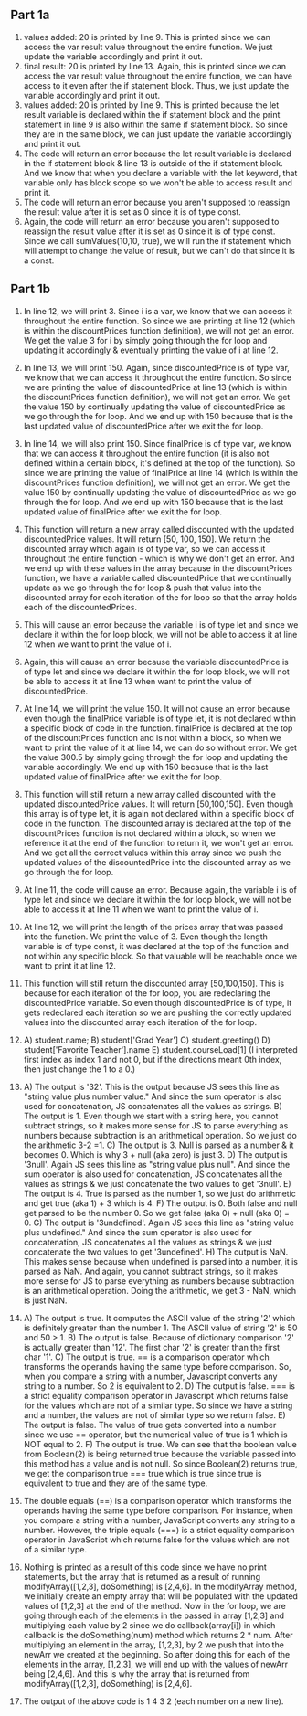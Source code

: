 ## Part 1a  
  1) values added: 20 is printed by line 9. This is printed since we can access the var result value throughout the entire function. We just update the variable accordingly and print it out.
  2) final result: 20 is printed by line 13. Again, this is printed since we can access the var result value throughout the entire function, we can have access to it even after the if statement block. Thus, we just update the variable accordingly and print it out.
  3) values added: 20 is printed by line 9. This is printed because the let result variable is declared within the if statement block and the print statement in line 9 is also within the same if statement block. So since they are in the same block, we can just update the variable accordingly and print it out. 
  4) The code will return an error because the let result variable is declared in the if statement block & line 13 is outside of the if statement block. And we know that when you declare a variable with the let keyword, that variable only has block scope so we won't be able to access result and print it.  
  5) The code will return an error because you aren't supposed to reassign the result value after it is set as 0 since it is of type const.   
  6) Again, the code will return an error because you aren't supposed to reassign the result value after it is set as 0 since it is of type const. Since we call sumValues(10,10, true), we will run the if statement which will attempt to change the value of result, but we can't do that since it is a const.  

## Part 1b 
  1) In line 12, we will print 3. Since i is a var, we know that we can access it throughout the entire function. So since we are printing at line 12 (which is within the discountPrices function definition), we will not get an error. We get the value 3 for i by simply going through the for loop and updating it accordingly & eventually printing the value of i at line 12. 
  2) In line 13, we will print 150. Again, since discountedPrice is of type var, we know that we can access it throughout the entire function. So since we are printing the value of discountedPrice at line 13 (which is within the discountPrices function definition), we will not get an error. We get the value 150 by continually updating the value of discountedPrice as we go through the for loop. And we end up with 150 because that is the last updated value of discountedPrice after we exit the for loop.
  3) In line 14, we will also print 150. Since finalPrice is of type var, we know that we can access it throughout the entire function (it is also not defined within a certain block, it's defined at the top of the function). So since we are printing the value of finalPrice at line 14 (which is within the discountPrices function definition), we will not get an error. We get the value 150 by continually updating the value of discountedPrice as we go through the for loop. And we end up with 150 because that is the last updated value of finalPrice after we exit the for loop.
  4) This function will return a new array called discounted with the updated discountedPrice values. It will return [50, 100, 150]. We return the discounted array which again is of type var, so we can access it throughout the entire function - which is why we don't get an error. And we end up with these values in the array because in the discountPrices function, we have a variable called discountedPrice that we continually update as we go through the for loop & push that value into the discounted array for each iteration of the for loop so that the array holds each of the discountedPrices.
  5) This will cause an error because the variable i is of type let and since we declare it within the for loop block, we will not be able to access it at line 12 when we want to print the value of i. 
  6)  Again, this will cause an error because the variable discountedPrice is of type let and since we declare it within the for loop block, we will not be able to access it at line 13 when want to print the value of discountedPrice.
  7)  At line 14, we will print the value 150. It will not cause an error because even though the finalPrice variable is of type let, it is not declared within a specific block of code in the function. finalPrice is declared at the top of the discountPrices function and is not within a block, so when we want to print the value of it at line 14, we can do so without error. We get the value 300.5 by simply going through the for loop and updating the variable accordingly. We end up with 150 because that is the last updated value of finalPrice after we exit the for loop.
  8) This function will still return a new array called discounted with the updated discountedPrice values. It will return [50,100,150]. Even though this array is of type let, it is again not declared within a specific block of code in the function. The discounted array is declared at the top of the discountPrices function is not declared within a block, so when we reference it at the end of the function to return it, we won't get an error. And we get all the correct values within this array since we push the updated values of the discountedPrice into the discounted array as we go through the for loop.
  9) At line 11, the code will cause an error. Because again, the variable i is of type let and since we declare it within the for loop block, we will not be able to access it at line 11 when we want to print the value of i. 
  10) At line 12, we will print the length of the prices array that was passed into the function. We print the value of 3. Even though the length variable is of type const, it was declared at the top of the function and not within any specific block. So that valuable will be reachable once we want to print it at line 12. 
  11) This function will still return the discounted array [50,100,150]. This is because for each iteration of the for loop, you are redeclaring the discountedPrice variable. So even though discountedPrice is of type, it gets redeclared each iteration so we are pushing the correctly updated values into the discounted array each iteration of the for loop.
  12) A) student.name;
      B) student['Grad Year']
      C) student.greeting()
      D) student['Favorite Teacher'].name
      E) student.courseLoad[1] (I interpreted first index as index 1 and not 0, but if the directions meant 0th index, then just change the 1 to a 0.)
  13) A) The output is '32'. This is the output because JS sees this line as "string value plus number value." And since the sum operator is also used for concatenation, JS concatenates all the values as strings.
      B) The output is 1. Even though we start with a string here, you cannot subtract strings, so it makes more sense for JS to parse everything as numbers because subtraction is an arithmetical operation. So we just do the arithmetic 3-2 =1.
      C) The output is 3. Null is parsed as a number & it becomes 0. Which is why 3 + null (aka zero) is just 3.
      D) The output is '3null'. Again JS sees this line as "string value plus null". And since the sum operator is also used for concatenation, JS concatenates all the values as strings & we just concatenate the two values to get '3null'.
      E) The output is 4. True is parsed as the number 1, so we just do arithmetic and get true (aka 1) + 3 which is 4. 
      F) The output is 0. Both false and null get parsed to be the number 0. So we get false (aka 0) + null (aka 0) = 0.
      G) The output is '3undefined'. Again JS sees this line as "string value plus undefined." And since the sum operator is also used for concatenation, JS concatenates all the values as strings & we just concatenate the two values to get '3undefined'.
      H) The output is NaN. This makes sense because when undefined is parsed into a number, it is parsed as NaN. And again, you cannot subtract strings, so it makes more sense for JS to parse everything as numbers because subtraction is an arithmetical operation. Doing the arithmetic, we get 3 - NaN, which is just NaN.
  14) A) The output is true. It computes the ASCII value of the string '2' which is definitely greater than the number 1. The ASCII value of string '2' is 50 and 50 > 1.
      B) The output is false. Because of dictionary comparison '2' is actually greater than '12'. The first char '2' is greater than the first char '1'.
      C) The output is true. == is a comparison operator which transforms the operands having the same type before comparison. So, when you compare a string with a number, Javascript converts any string to a number. So 2 is equivalent to 2.
      D) The output is false. === is a strict equality comparison operator in Javascript which returns false for the values which are not of a similar type. So since we have a string and a number, the values are not of similar type so we return false. 
      E) The output is false. The value of true gets converted into a number since we use == operator, but the numerical value of true is 1 which is NOT equal to 2. 
      F) The output is true. We can see that the boolean value from Boolean(2) is being returned true because the variable passed into this method has a value and is not null. So since Boolean(2) returns true, we get the comparison true === true which is true since true is equivalent to true and they are of the same type.
  15) The double equals (==) is a comparison operator which transforms the operands having the same type before comparison. For instance, when you compare a string with a number, JavaScript converts any string to a number. However, the triple equals (===) is a strict equality comparison operator in JavaScript which returns false for the values which are not of a similar type.   

  17) Nothing is printed as a result of this code since we have no print statements, but the array that is returned as a result of running modifyArray([1,2,3], doSomething) is [2,4,6]. In the modifyArray method, we initially create an empty array that will be populated with the updated values of [1,2,3] at the end of the method. Now in the for loop, we are going through each of the elements in the passed in array [1,2,3] and multiplying each value by 2 since we do callback(array[i]) in which callback is the doSomething(num) method which returns 2 * num. After multiplying an element in the array, [1,2,3], by 2 we push that into the newArr we created at the beginning. So after doing this for each of the elements in the array, [1,2,3], we will end up with the values of newArr being [2,4,6]. And this is why the array that is returned from modifyArray([1,2,3], doSomething) is [2,4,6].
  19) The output of the above code is 1 4 3 2 (each number on a new line). 
  
